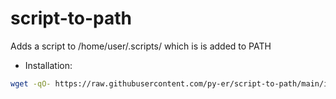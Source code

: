 # script-to-path
Adds a script to /home/user/.scripts/ which is is added to PATH

 - Installation:
 ```bash
 wget -qO- https://raw.githubusercontent.com/py-er/script-to-path/main/install.sh | bash -s arg1 arg2
 ```
 